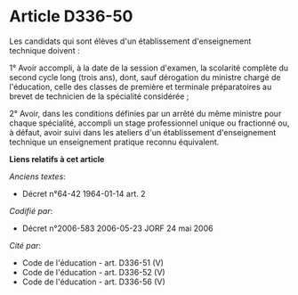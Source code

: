 # Article D336-50

Les candidats qui sont élèves d'un établissement d'enseignement technique doivent :

1° Avoir accompli, à la date de la session d'examen, la scolarité complète du second cycle long (trois ans), dont, sauf
dérogation du ministre chargé de l'éducation, celle des classes de première et terminale préparatoires au brevet de
technicien de la spécialité considérée ;

2° Avoir, dans les conditions définies par un arrêté du même ministre pour chaque spécialité, accompli un stage professionnel
unique ou fractionné ou, à défaut, avoir suivi dans les ateliers d'un établissement d'enseignement technique un enseignement
pratique reconnu équivalent.

**Liens relatifs à cet article**

_Anciens textes_:

  - Décret n°64-42 1964-01-14 art. 2

_Codifié par_:

  - Décret n°2006-583 2006-05-23 JORF 24 mai 2006

_Cité par_:

  - Code de l'éducation - art. D336-51 (V)
  - Code de l'éducation - art. D336-52 (V)
  - Code de l'éducation - art. D336-56 (V)
